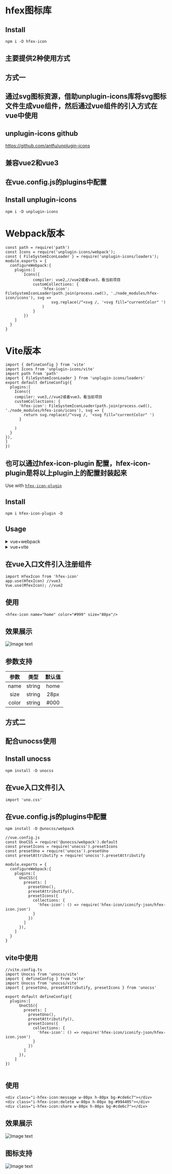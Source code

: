 # hfex图标库

## Install
```
npm i -D hfex-icon
```
## 主要提供2种使用方式

## 方式一
## 通过svg图标资源，借助unplugin-icons库将svg图标文件生成vue组件，然后通过vue组件的引入方式在vue中使用
## unplugin-icons github 
https://github.com/antfu/unplugin-icons
## 兼容vue2和vue3 

## 在vue.config.js的plugins中配置
## Install unplugin-icons

```
npm i -D unplugin-icons
```
# Webpack版本
```
const path = require('path')
const Icons = require('unplugin-icons/webpack');
const { FileSystemIconLoader } = require('unplugin-icons/loaders');
module.exports = {
  configureWebpack:{
    plugins:[
        Icons({
            compiler: vue2,//vue2或者vue3，看当前项目
            customCollections: {
                'hfex-icon': FileSystemIconLoader(path.join(process.cwd(), './node_modules/hfex-icon/icons'), svg =>
                    svg.replace(/^<svg /, '<svg fill="currentColor" ')
                )
            }
        })
    ]
  }
}
```
# Vite版本
```
import { defineConfig } from 'vite'
import Icons from 'unplugin-icons/vite'
import path from 'path'
import { FileSystemIconLoader } from 'unplugin-icons/loaders'
export default defineConfig({
  plugins:[
    Icons({
    compiler: vue3,//vue2或者vue3，看当前项目
    customCollections: {
      'hfex-icon': FileSystemIconLoader(path.join(process.cwd(), './node_modules/hfex-icon/icons'), svg => {
        return svg.replace(/^<svg /, '<svg fill="currentColor" ')
      }

    )
  }
}),
]
})
```
## 也可以通过hfex-icon-plugin 配置，hfex-icon-plugin是将以上plugin上的配置封装起来

Use with [`hfex-icon-plugin`](https://github.com/UzumakiHan/hfex-icon-plugin)

## Install
```
npm i hfex-icon-plugin -D
```

## Usage

<details>
<summary>vue+webpack</summary><br>

For example in Vue:

```js
// vue.config.js
const HfexIconPlugin = require('hfex-icon-plugin/webpack')
module.exports = {
    configureWebpack:{
        plugins:[
            HfexIconPlugin()
        ]
    }
}
```

</details>


<details>
<summary>vue+vite</summary><br>


For example in Vite:

```js
// vite.config.ts
import HfexIconPlugin from 'hfex-icon-plugin';
export default defineConfig({
    plugins:[
        HfexIconPlugin()
    ]
})
```
</details>

## 在vue入口文件引入注册组件
```
import HfexIcon from 'hfex-icon'
app.use(HfexIcon) //vue3
Vue.use(MfexIcon); //vue2

```
## 使用
```
<hfex-icon name="home" color="#999" size="80px"/>
```

## 效果展示
![Image text](https://raw.githubusercontent.com/UzumakiHan/static-files/master/images/hfex-icon-show.png)

## 参数支持
|   参数    |    类型  |  默认值     |
| :-------: | :------: | :--------: |
|   name    |  string  |    home    |
|   size    |  string  |    28px    |
|   color   |  string  |    #000    |




## 方式二

## 配合unocss使用

## Install unocss
```
npm install -D unocss
```
## 在vue入口文件引入
```
import 'uno.css'
```
## 在vue.config.js的plugins中配置
```
npm install -D @unocss/webpack
```

```
//vue.config.js
const UnoCSS = require('@unocss/webpack').default
const presetIcons = require('unocss').presetIcons
const presetUno = require('unocss').presetUno
const presetAttributify = require('unocss').presetAttributify

module.exports = {
  configureWebpack:{
    plugins:[
      UnoCSS({
        presets: [
          presetUno(),
          presetAttributify(),
          presetIcons({
            collections: {
              'hfex-icon': () => require('hfex-icon/iconify-json/hfex-icon.json')
            }
          })
        ]
      }),
    ]
  }
}

```


## vite中使用
```
//vite.config.ts
import Unocss from 'unocss/vite'
import { defineConfig } from 'vite'
import Unocss from 'unocss/vite'
import { presetUno, presetAttributify, presetIcons } from 'unocss'

export default defineConfig({
  plugins:[
      UnoCSS({
        presets: [
          presetUno(),
          presetAttributify(),
          presetIcons({
            collections: {
              'hfex-icon': () => require('hfex-icon/iconify-json/hfex-icon.json')
            }
          })
        ]
      }),
    ]
})


```


## 使用
```
<div class="i-hfex-icon:message w-80px h-80px bg-#cde6c7"></div>
<div class="i-hfex-icon:delete w-80px h-80px bg-#994405"></div>
<div class="i-hfex-icon:share w-80px h-80px bg-#cde6c7"></div>
```

## 效果展示
![Image text](https://raw.githubusercontent.com/UzumakiHan/static-files/master/images/unocss-show.png)
## 图标支持
![Image text](https://raw.githubusercontent.com/UzumakiHan/static-files/master/images/icon-support.png)

